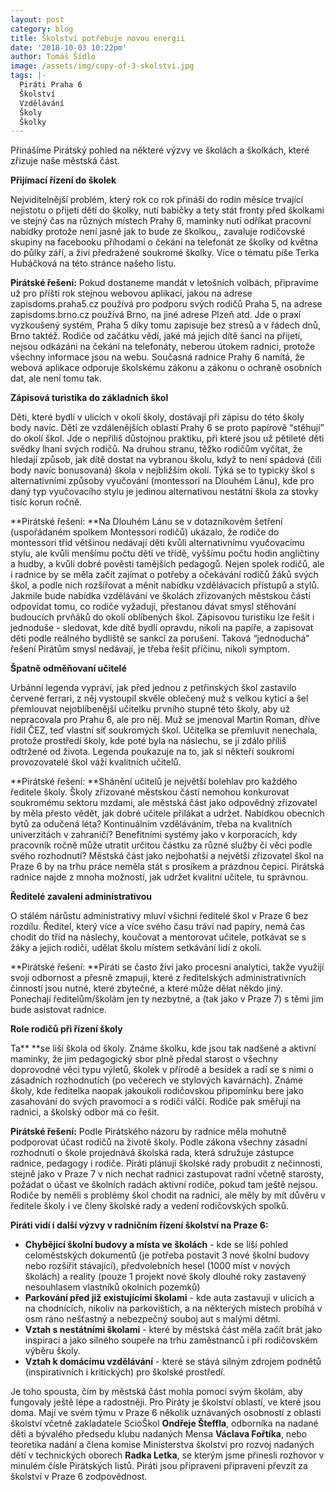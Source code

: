 ```yaml
---
layout: post
category: blog
title: Školství potřebuje novou energii
date: '2018-10-03 10:22pm'
author: Tomáš Šídlo
image: /assets/img/copy-of-3-skolstvi.jpg
tags: |-
  Piráti Praha 6
  Školství
  Vzdělávání
  Školy
  Školky
---
```

Přinášíme Pirátský pohled na některé výzvy ve školách a školkách, které zřizuje naše městská část.

**Přijímací řízení do školek**

Nejviditelnější problém, který rok co rok přináší do rodin měsíce trvající nejistotu o přijetí dětí do školky, nutí babičky a tety stát fronty před školkami ve stejný čas na různých místech Prahy 6, maminky nutí odříkat pracovní nabídky protože není jasné jak to bude ze školkou,, zavaluje rodičovské skupiny na facebooku příhodami o čekání na telefonát ze školky od května do půlky září, a živí předražené soukromé školky. Více o tématu píše Terka Hubáčková na této stránce našeho listu.

**Pirátské řešení:** Pokud dostaneme mandát v letošních volbách, připravíme už pro příští rok stejnou webovou aplikaci, jakou na adrese zapisdoms.praha5.cz používá pro podporu svých rodičů Praha 5, na adrese zapisdoms.brno.cz používá Brno, na jiné adrese Plzeň atd. Jde o praxí vyzkoušený systém, Praha 5 díky tomu zapisuje bez stresů a v řádech dnů, Brno taktéž. Rodiče od začátku vědí, jaké má jejich dítě šanci na přijetí, nejsou odkázáni na čekání na telefonáty, neberou útokem radnici, protože všechny informace jsou na webu. Současná radnice Prahy 6 namítá, že webová aplikace odporuje školskému zákonu a zákonu o ochraně osobních dat, ale není tomu tak.

**Zápisová turistika do základních škol**

Děti, které bydlí v ulicích v okolí školy, dostávají při zápisu do této školy body navíc. Děti ze vzdálenějších oblastí Prahy 6 se proto papírově “stěhují” do okolí škol. Jde o nepříliš důstojnou praktiku, při které jsou už pětileté děti svědky lhaní svých rodičů. Na druhou stranu, těžko rodičům vyčítat, že hledají způsob, jak dítě dostat na vybranou školu, když to není spádová (čili body navíc bonusovaná) škola v nejbližším okolí. Týká se to typicky škol s alternativními způsoby vyučování (montessori na Dlouhém Lánu), kde pro daný typ vyučovacího stylu je jedinou alternativou nestátní škola za stovky tisíc korun ročně.

**Pirátské řešení: **Na Dlouhém Lánu se v dotazníkovém šetření (uspořádaném spolkem Montessori rodičů) ukázalo, že rodiče do montessori tříd většinou nedávají děti kvůli alternativnímu vyučovacímu stylu, ale kvůli menšímu počtu dětí ve třídě, vyššímu počtu hodin angličtiny a hudby, a kvůli dobré pověsti tamějších pedagogů.  Nejen spolek rodičů, ale i radnice by se měla začít zajímat o potřeby a očekávání rodičů žáků svých škol, a podle nich rozšířovat a měnit nabídku vzdělávacích přístupů a stylů. Jakmile bude nabídka vzdělávání ve školách zřizovaných městskou částí odpovídat tomu, co rodiče vyžadují, přestanou dávat smysl stěhování budoucích prvňáků do okolí oblíbených škol. Zápisovou turistiku lze řešit i jednoduše - sledovat, kde dítě bydlí opravdu, nikoli na papíře, a zapisovat děti podle reálného bydliště se sankcí za porušení. Taková “jednoduchá” řešení Pirátům smysl nedávají, je třeba řešit příčinu, nikoli symptom.

**Špatně odměňovaní učitelé**

Urbánní legenda vypráví, jak před jednou z petřinských škol zastavilo červené ferrari, z něj vystoupil skvěle oblečený muž s velkou kyticí a šel přemlouvat nejoblíbenější učitelku prvního stupně této školy, aby už nepracovala pro Prahu 6, ale pro něj. Muž se jmenoval Martin Roman, dříve řídil ČEZ, teď vlastní síť soukromých škol. Učitelka se přemluvit nenechala, protože prostředí školy, kde poté byla na náslechu, se jí zdálo příliš odtržené od života. Legenda poukazuje na to, jak si někteří soukromí provozovatelé škol váží kvalitních učitelů. 

**Pirátské řešení: **Shánění učitelů je největší bolehlav pro každého ředitele školy. Školy zřizované městskou částí nemohou konkurovat soukromému sektoru mzdami, ale městská část jako odpovědný zřizovatel by měla přesto vědět, jak dobré učitele přilákat a udržet. Nabídkou obecních bytů za odučená léta? Kontinuálním vzděláváním, třeba na kvalitních univerzitách v zahraničí? Benefitními systémy jako v korporacích, kdy pracovník ročně může utratit určitou částku za různé služby či věci podle svého rozhodnutí? Městská část jako nejbohatší a největší zřizovatel škol na Praze 6 by na trhu práce neměla stát s prosíkem a prázdnou čepicí. Pirátská radnice najde z mnoha možností, jak udržet kvalitní učitele, tu správnou.

**Ředitelé zavaleni administrativou**

O stálém nárůstu administrativy mluví všichni ředitelé škol v Praze 6 bez rozdílu. Ředitel, který více a více svého času tráví nad papíry, nemá čas chodit do tříd na náslechy, koučovat a mentorovat učitele, potkávat se s žáky a jejich rodiči, udělat školu místem setkávání lidí z okolí.

**Pirátské řešení: **Piráti se často živí jako procesní analytici, takže využijí svoji odbornost a přesně zmapují, které z ředitelských administrativních činností jsou nutné, které zbytečné, a které může dělat někdo jiný. Ponechají ředitelům/školám jen ty nezbytné, a (tak jako v Praze 7) s těmi jim bude asistovat radnice. 

**Role rodičů při řízení školy**

Ta** **se liší škola od školy. Známe školku, kde jsou tak nadšené a aktivní maminky, že jim pedagogický sbor plně předal starost o všechny doprovodné věci typu výletů, školek v přírodě a besídek a radí se s nimi o zásadních rozhodnutích (po večerech ve stylových kavárnách). Známe školy, kde ředitelka naopak jakoukoli rodičovskou připomínku bere jako zasahování do svých pravomocí a s rodiči válčí. Rodiče pak směřují na radnici, a školský odbor má co řešit.

**Pirátské řešení:** Podle Pirátského názoru by radnice měla mohutně podporovat účast rodičů na životě školy. Podle zákona všechny zásadní rozhodnutí o škole projednává školská rada, která sdružuje zástupce radnice, pedagogy i rodiče. Piráti plánují školské rady probudit z nečinnosti, stejně jako v Praze 7 v nich nechat radnici zastupovat radní včetně starosty, požádat o účast ve školních radách aktivní rodiče, pokud tam ještě nejsou. Rodiče by neměli s problémy škol chodit na radnici, ale měly by mít důvěru v ředitele školy i ve členy školské rady a vedení rodičovských spolků.

**Piráti vidí i další výzvy v radničním řízení školství na Praze 6:**

* **Chybějící školní budovy a místa ve školách** - kde se liší pohled celoměstských dokumentů (je potřeba postavit 3 nové školní budovy nebo rozšířit stávající), předvolebních hesel (1000 míst v nových školách) a reality (pouze 1 projekt nové školy dlouhé roky zastavený nesouhlasem vlastníků okolních pozemků)
* **Parkování před již existujícími školami** - kde auta zastavují v ulicích a na chodnících, nikoliv na parkovištích, a na některých místech probíhá v osm ráno nešťastný a nebezpečný souboj aut s malými dětmi. 
* **Vztah s nestátními školami** - které by městská část měla začít brát jako inspiraci a jako silného soupeře na trhu zaměstnanců i při rodičovském výběru školy. 
* **Vztah k domácímu vzdělávání** - které se stává silným zdrojem podnětů (inspirativních i kritických) pro školské prostředí.

Je toho spousta, čím by městská část mohla pomoci svým školám, aby fungovaly ještě lépe a radostněji. Pro Piráty je školství oblastí, ve které jsou doma. Mají ve svém týmu v Praze 6 několik uznávaných osobností z oblasti školství včetně zakladatele ScioŠkol **Ondřeje Šteffla**, odborníka na nadané děti a bývalého předsedu klubu nadaných Mensa **Václava Fořtíka**, nebo teoretika nadání a člena komise Ministerstva školství pro rozvoj nadaných dětí v technických oborech **Radka Letka**, se kterým jsme přinesli rozhovor v minulém čísle Pirátských listů. Piráti jsou připraveni připraveni převzít za školství v Praze 6 zodpovědnost.
